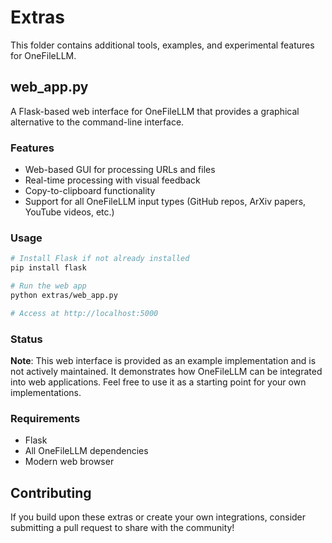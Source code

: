 # Extras

This folder contains additional tools, examples, and experimental features for OneFileLLM.

## web_app.py

A Flask-based web interface for OneFileLLM that provides a graphical alternative to the command-line interface.

### Features
- Web-based GUI for processing URLs and files
- Real-time processing with visual feedback
- Copy-to-clipboard functionality
- Support for all OneFileLLM input types (GitHub repos, ArXiv papers, YouTube videos, etc.)

### Usage
```bash
# Install Flask if not already installed
pip install flask

# Run the web app
python extras/web_app.py

# Access at http://localhost:5000
```

### Status
**Note**: This web interface is provided as an example implementation and is not actively maintained. It demonstrates how OneFileLLM can be integrated into web applications. Feel free to use it as a starting point for your own implementations.

### Requirements
- Flask
- All OneFileLLM dependencies
- Modern web browser

## Contributing

If you build upon these extras or create your own integrations, consider submitting a pull request to share with the community!